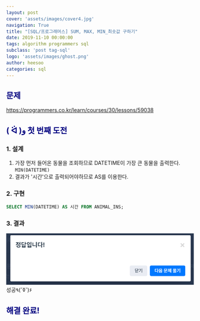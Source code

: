 ```yaml
---
layout: post
cover: 'assets/images/cover4.jpg'
navigation: True
title: "[SQL/프로그래머스] SUM, MAX, MIN_최솟값 구하기"
date: 2019-11-10 00:00:00
tags: algorithm programmers sql
subclass: 'post tag-sql'
logo: 'assets/images/ghost.png'
author: heesoo
categories: sql
---
```

## <span style="color:navy">문제</span>
<https://programmers.co.kr/learn/courses/30/lessons/59038>


## <span style="color:navy">( ᐛ )و 첫 번째 도전</span>

### 1. 설계
1. 가장 먼저 들어온 동물을 조회하므로 DATETIME이 가장 큰 동물을 출력한다. `MIN(DATETIME)`
2. 결과가 '시간'으로 출력되어야하므로 AS를 이용한다.

### 2. 구현
```sql
SELECT MIN(DATETIME) AS 시간 FROM ANIMAL_INS;
```
### 3. 결과
![실행결과](./assets/images/191108_5.PNG)
성공٩(˘◊˘)۶

## <span style="color:navy">해결 완료!</span>

